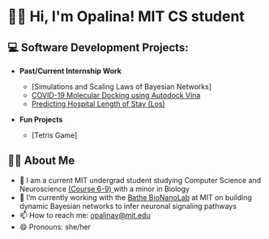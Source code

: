 <h1> 🙋‍♀️ Hi, I'm Opalina! MIT CS student

<h2> 💻 Software Development Projects:</h2>

- <b>Past/Current Internship Work</b>
  - [Simulations and Scaling Laws of Bayesian Networks]
  - [COVID-19 Molecular Docking using Autodock Vina](https://github.com/opalinav/COVID-19_Molecular-Docking)
  - [Predicting Hospital Length of Stay (Los)](https://github.com/opalinav/LoS-predictive-model)

  
- <b>Fun Projects</b>
  - [Tetris Game] 
  
  
<h2> 👩‍💻 About Me</h2>


- 🌱 I am a current MIT undergrad student studying Computer Science and Neuroscience [ (Course 6-9) ](http://catalog.mit.edu/degree-charts/computation-cognition-6-9/) with a minor in Biology
- 🔭 I’m currently working with the [Bathe BioNanoLab](http://bathebionano.org/bathe-bionanolab-research/) at MIT on building dynamic Bayesian networks to infer neuronal signaling pathways
- 📫 How to reach me: opalinav@mit.edu
- 😄 Pronouns: she/her




